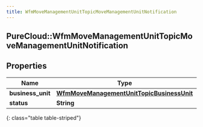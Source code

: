 ```yaml
---
title: WfmMoveManagementUnitTopicMoveManagementUnitNotification
---
```

## PureCloud::WfmMoveManagementUnitTopicMoveManagementUnitNotification

## Properties

|Name | Type | Description | Notes|
|------------ | ------------- | ------------- | -------------|
| **business_unit** | [**WfmMoveManagementUnitTopicBusinessUnit**](WfmMoveManagementUnitTopicBusinessUnit.html) |  | [optional] |
| **status** | **String** |  | [optional] |
{: class="table table-striped"}


